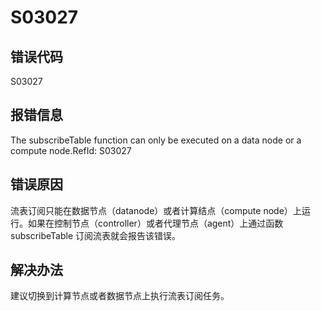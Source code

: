 # S03027

## 错误代码

S03027

## 报错信息

The subscribeTable function can only be executed on a data node or a compute
node.RefId: S03027

## 错误原因

流表订阅只能在数据节点（datanode）或者计算结点（compute node）上运行。如果在控制节点（controller）或者代理节点（agent）上通过函数
subscribeTable 订阅流表就会报告该错误。

## 解决办法

建议切换到计算节点或者数据节点上执行流表订阅任务。

